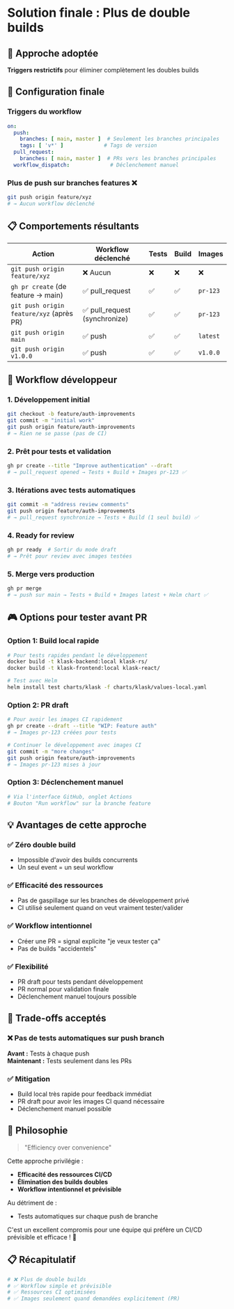 # Solution finale : Plus de double builds

## 🎯 **Approche adoptée**

**Triggers restrictifs** pour éliminer complètement les doubles builds

## 🔧 **Configuration finale**

### **Triggers du workflow**
```yaml
on:
  push:
    branches: [ main, master ]  # Seulement les branches principales
    tags: [ 'v*' ]             # Tags de version
  pull_request:
    branches: [ main, master ]  # PRs vers les branches principales
  workflow_dispatch:             # Déclenchement manuel
```

### **Plus de push sur branches features** ❌
```bash
git push origin feature/xyz
# → Aucun workflow déclenché
```

## 📋 **Comportements résultants**

| Action | Workflow déclenché | Tests | Build | Images |
|--------|-------------------|-------|-------|--------|
| `git push origin feature/xyz` | ❌ Aucun | ❌ | ❌ | ❌ |
| `gh pr create` (de feature → main) | ✅ pull_request | ✅ | ✅ | `pr-123` |
| `git push origin feature/xyz` (après PR) | ✅ pull_request (synchronize) | ✅ | ✅ | `pr-123` |
| `git push origin main` | ✅ push | ✅ | ✅ | `latest` |
| `git push origin v1.0.0` | ✅ push | ✅ | ✅ | `v1.0.0` |

## 🚀 **Workflow développeur**

### **1. Développement initial**
```bash
git checkout -b feature/auth-improvements
git commit -m "initial work"
git push origin feature/auth-improvements
# → Rien ne se passe (pas de CI)
```

### **2. Prêt pour tests et validation**
```bash
gh pr create --title "Improve authentication" --draft
# → pull_request opened → Tests + Build + Images pr-123 ✅
```

### **3. Itérations avec tests automatiques**
```bash
git commit -m "address review comments"
git push origin feature/auth-improvements
# → pull_request synchronize → Tests + Build (1 seul build) ✅
```

### **4. Ready for review**
```bash
gh pr ready  # Sortir du mode draft
# → Prêt pour review avec images testées
```

### **5. Merge vers production**
```bash
gh pr merge
# → push sur main → Tests + Build + Images latest + Helm chart ✅
```

## 🎮 **Options pour tester avant PR**

### **Option 1: Build local rapide**
```bash
# Pour tests rapides pendant le développement
docker build -t klask-backend:local klask-rs/
docker build -t klask-frontend:local klask-react/

# Test avec Helm
helm install test charts/klask -f charts/klask/values-local.yaml
```

### **Option 2: PR draft**
```bash
# Pour avoir les images CI rapidement
gh pr create --draft --title "WIP: Feature auth"
# → Images pr-123 créées pour tests

# Continuer le développement avec images CI
git commit -m "more changes"
git push origin feature/auth-improvements
# → Images pr-123 mises à jour
```

### **Option 3: Déclenchement manuel**
```bash
# Via l'interface GitHub, onglet Actions
# Bouton "Run workflow" sur la branche feature
```

## 💡 **Avantages de cette approche**

### ✅ **Zéro double build**
- Impossible d'avoir des builds concurrents
- Un seul event = un seul workflow

### ✅ **Efficacité des ressources**
- Pas de gaspillage sur les branches de développement privé
- CI utilisé seulement quand on veut vraiment tester/valider

### ✅ **Workflow intentionnel**
- Créer une PR = signal explicite "je veux tester ça"
- Pas de builds "accidentels"

### ✅ **Flexibilité**
- PR draft pour tests pendant développement
- PR normal pour validation finale
- Déclenchement manuel toujours possible

## 🤔 **Trade-offs acceptés**

### ❌ **Pas de tests automatiques sur push branch**
**Avant :** Tests à chaque push  
**Maintenant :** Tests seulement dans les PRs

### ✅ **Mitigation**
- Build local très rapide pour feedback immédiat
- PR draft pour avoir les images CI quand nécessaire
- Déclenchement manuel possible

## 🎯 **Philosophie**

> "Efficiency over convenience"

Cette approche privilégie :
- **Efficacité des ressources CI/CD**
- **Élimination des builds doubles**  
- **Workflow intentionnel et prévisible**

Au détriment de :
- Tests automatiques sur chaque push de branche

C'est un excellent compromis pour une équipe qui préfère un CI/CD prévisible et efficace ! 🎉

## 📋 **Récapitulatif**

```bash
# ❌ Plus de double builds
# ✅ Workflow simple et prévisible  
# ✅ Ressources CI optimisées
# ✅ Images seulement quand demandées explicitement (PR)
```
